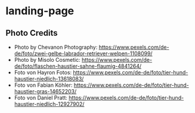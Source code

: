 # landing-page

## Photo Credits 
- Photo by Chevanon Photography: https://www.pexels.com/de-de/foto/zwei-gelbe-labrador-retriever-welpen-1108099/
- Photo by Misolo Cosmetic: https://www.pexels.com/de-de/foto/flaschen-haustier-sahne-flaumig-4841264/
- Foto von Hayron Fotos: https://www.pexels.com/de-de/foto/tier-hund-haustier-niedlich-13618083/
- Foto von Fabian Köhler: https://www.pexels.com/de-de/foto/tier-hund-haustier-gras-14652203/
- Foto von Daniel Pratt: https://www.pexels.com/de-de/foto/tier-hund-haustier-niedlich-12927902/